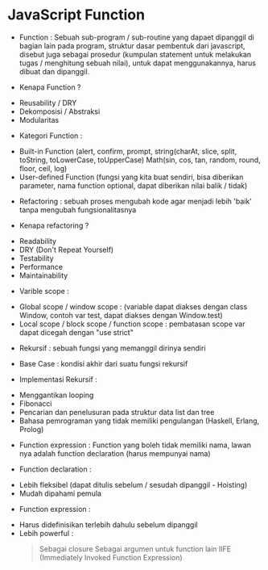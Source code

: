 # JavaScript Function

- Function : Sebuah sub-program / sub-routine yang dapaet dipanggil di bagian lain pada program, struktur dasar pembentuk dari javascript, disebut juga sebagai prosedur (kumpulan statement untuk melakukan tugas / menghitung sebuah nilai), untuk dapat menggunakannya, harus dibuat dan dipanggil.

- Kenapa Function ?
* Reusability / DRY
* Dekomposisi / Abstraksi
* Modularitas

- Kategori Function :
* Built-in Function (alert, confirm, prompt, string(charAt, slice, split, toString, toLowerCase, toUpperCase) Math(sin, cos, tan, random, round, floor, ceil, log)
* User-defined Function (fungsi yang kita buat sendiri, bisa diberikan parameter, nama function optional, dapat diberikan nilai balik / tidak)

- Refactoring : sebuah proses mengubah kode agar menjadi lebih 'baik' tanpa mengubah fungsionalitasnya

- Kenapa refactoring ?
* Readability
* DRY (Don't Repeat Yourself)
* Testability
* Performance
* Maintainability

- Varible scope :
* Global scope / window scope : (variable dapat diakses dengan class Window, contoh var test, dapat diakses dengan Window.test)
* Local scope / block scope / function scope : pembatasan scope var dapat dicegah dengan "use strict"

- Rekursif : sebuah fungsi yang memanggil dirinya sendiri

- Base Case : kondisi akhir dari suatu fungsi rekursif

- Implementasi Rekursif :
* Menggantikan looping
* Fibonacci
* Pencarian dan penelusuran pada struktur data list dan tree
* Bahasa pemrograman yang tidak memiliki pengulangan (Haskell, Erlang, Prolog)

- Function expression : Function yang boleh tidak memiliki nama, lawan nya adalah function declaration (harus mempunyai nama)

- Function declaration :
* Lebih fleksibel (dapat ditulis sebelum / sesudah dipanggil - Hoisting)
* Mudah dipahami pemula

- Function expression :
* Harus didefinisikan terlebih dahulu sebelum dipanggil
* Lebih powerful :
  > Sebagai closure
  > Sebagai argumen untuk function lain
  > IIFE (Immediately Invoked Function Expression)